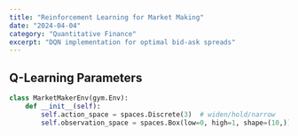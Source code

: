 ```yaml
---
title: "Reinforcement Learning for Market Making"
date: "2024-04-04"
category: "Quantitative Finance"
excerpt: "DQN implementation for optimal bid-ask spreads"
---
```


## Q-Learning Parameters

```python
class MarketMakerEnv(gym.Env):
    def __init__(self):
        self.action_space = spaces.Discrete(3)  # widen/hold/narrow
        self.observation_space = spaces.Box(low=0, high=1, shape=(10,))
```

